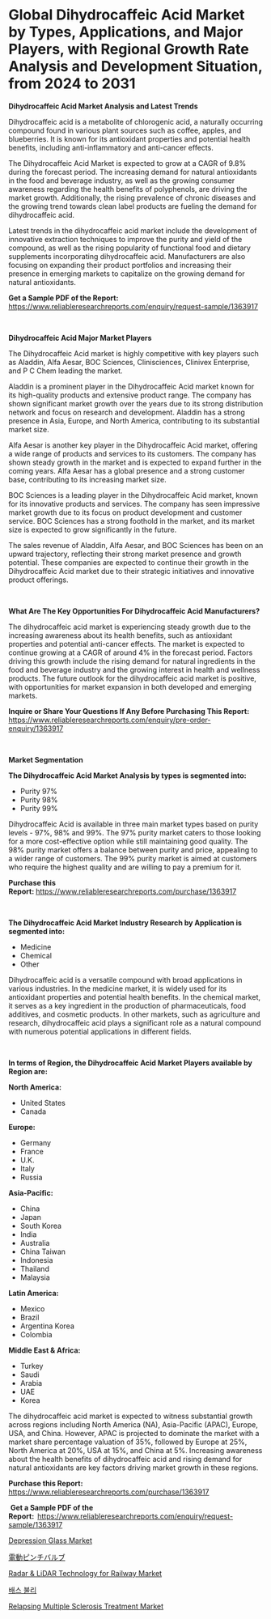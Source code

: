 <p><h1>Global Dihydrocaffeic Acid Market by Types, Applications, and Major Players, with Regional Growth Rate Analysis and Development Situation, from 2024 to 2031</h1></p><p><strong>Dihydrocaffeic Acid Market Analysis and Latest Trends</strong></p>
<p><p>Dihydrocaffeic acid is a metabolite of chlorogenic acid, a naturally occurring compound found in various plant sources such as coffee, apples, and blueberries. It is known for its antioxidant properties and potential health benefits, including anti-inflammatory and anti-cancer effects.</p><p>The Dihydrocaffeic Acid Market is expected to grow at a CAGR of 9.8% during the forecast period. The increasing demand for natural antioxidants in the food and beverage industry, as well as the growing consumer awareness regarding the health benefits of polyphenols, are driving the market growth. Additionally, the rising prevalence of chronic diseases and the growing trend towards clean label products are fueling the demand for dihydrocaffeic acid.</p><p>Latest trends in the dihydrocaffeic acid market include the development of innovative extraction techniques to improve the purity and yield of the compound, as well as the rising popularity of functional food and dietary supplements incorporating dihydrocaffeic acid. Manufacturers are also focusing on expanding their product portfolios and increasing their presence in emerging markets to capitalize on the growing demand for natural antioxidants.</p></p>
<p><strong>Get a Sample PDF of the Report:&nbsp;</strong> <a href="https://www.reliableresearchreports.com/enquiry/request-sample/1363917">https://www.reliableresearchreports.com/enquiry/request-sample/1363917</a></p>
<p>&nbsp;</p>
<p><strong>Dihydrocaffeic Acid Major Market Players</strong></p>
<p><p>The Dihydrocaffeic Acid market is highly competitive with key players such as Aladdin, Alfa Aesar, BOC Sciences, Clinisciences, Clinivex Enterprise, and P C Chem leading the market.</p><p>Aladdin is a prominent player in the Dihydrocaffeic Acid market known for its high-quality products and extensive product range. The company has shown significant market growth over the years due to its strong distribution network and focus on research and development. Aladdin has a strong presence in Asia, Europe, and North America, contributing to its substantial market size.</p><p>Alfa Aesar is another key player in the Dihydrocaffeic Acid market, offering a wide range of products and services to its customers. The company has shown steady growth in the market and is expected to expand further in the coming years. Alfa Aesar has a global presence and a strong customer base, contributing to its increasing market size.</p><p>BOC Sciences is a leading player in the Dihydrocaffeic Acid market, known for its innovative products and services. The company has seen impressive market growth due to its focus on product development and customer service. BOC Sciences has a strong foothold in the market, and its market size is expected to grow significantly in the future.</p><p>The sales revenue of Aladdin, Alfa Aesar, and BOC Sciences has been on an upward trajectory, reflecting their strong market presence and growth potential. These companies are expected to continue their growth in the Dihydrocaffeic Acid market due to their strategic initiatives and innovative product offerings.</p></p>
<p>&nbsp;</p>
<p><strong>What Are The Key Opportunities For Dihydrocaffeic Acid Manufacturers?</strong></p>
<p><p>The dihydrocaffeic acid market is experiencing steady growth due to the increasing awareness about its health benefits, such as antioxidant properties and potential anti-cancer effects. The market is expected to continue growing at a CAGR of around 4% in the forecast period. Factors driving this growth include the rising demand for natural ingredients in the food and beverage industry and the growing interest in health and wellness products. The future outlook for the dihydrocaffeic acid market is positive, with opportunities for market expansion in both developed and emerging markets.</p></p>
<p><strong>Inquire or Share Your Questions If Any Before Purchasing This Report:</strong> <a href="https://www.reliableresearchreports.com/enquiry/pre-order-enquiry/1363917">https://www.reliableresearchreports.com/enquiry/pre-order-enquiry/1363917</a></p>
<p>&nbsp;</p>
<p><strong>Market Segmentation</strong></p>
<p><strong>The Dihydrocaffeic Acid Market Analysis by types is segmented into:</strong></p>
<p><ul><li>Purity 97%</li><li>Purity 98%</li><li>Purity 99%</li></ul></p>
<p><p>Dihydrocaffeic Acid is available in three main market types based on purity levels - 97%, 98% and 99%. The 97% purity market caters to those looking for a more cost-effective option while still maintaining good quality. The 98% purity market offers a balance between purity and price, appealing to a wider range of customers. The 99% purity market is aimed at customers who require the highest quality and are willing to pay a premium for it.</p></p>
<p><strong>Purchase this Report:&nbsp;</strong><a href="https://www.reliableresearchreports.com/purchase/1363917">https://www.reliableresearchreports.com/purchase/1363917</a></p>
<p>&nbsp;</p>
<p><strong>The Dihydrocaffeic Acid Market Industry Research by Application is segmented into:</strong></p>
<p><ul><li>Medicine</li><li>Chemical</li><li>Other</li></ul></p>
<p><p>Dihydrocaffeic acid is a versatile compound with broad applications in various industries. In the medicine market, it is widely used for its antioxidant properties and potential health benefits. In the chemical market, it serves as a key ingredient in the production of pharmaceuticals, food additives, and cosmetic products. In other markets, such as agriculture and research, dihydrocaffeic acid plays a significant role as a natural compound with numerous potential applications in different fields.</p></p>
<p>&nbsp;</p>
<p><strong>In terms of Region, the Dihydrocaffeic Acid Market Players available by Region are:</strong></p>
<p>
    <p> <strong> North America: </strong>
        <ul>
            <li>United States</li>
            <li>Canada</li>
        </ul>
        </p> 
    <p> <strong> Europe: </strong>
        <ul>
            <li>Germany</li>
            <li>France</li>
            <li>U.K.</li>
            <li>Italy</li>
            <li>Russia</li>
        </ul>
        </p> 
    <p> <strong> Asia-Pacific: </strong>
        <ul>
            <li>China</li>
            <li>Japan</li>
            <li>South Korea</li>
            <li>India</li>
            <li>Australia</li>
            <li>China Taiwan</li>
            <li>Indonesia</li>
            <li>Thailand</li>
            <li>Malaysia</li>
        </ul>
        </p> 
    <p> <strong> Latin America: </strong>
        <ul>
            <li>Mexico</li>
            <li>Brazil</li>
            <li>Argentina Korea</li>
            <li>Colombia</li>
        </ul>
        </p> 
    <p> <strong> Middle East & Africa: </strong>
        <ul>
            <li>Turkey</li>
            <li>Saudi</li>
            <li>Arabia</li>
            <li>UAE</li>
            <li>Korea</li>
        </ul>
    </p>
    </p>
<p><p>The dihydrocaffeic acid market is expected to witness substantial growth across regions including North America (NA), Asia-Pacific (APAC), Europe, USA, and China. However, APAC is projected to dominate the market with a market share percentage valuation of 35%, followed by Europe at 25%, North America at 20%, USA at 15%, and China at 5%. Increasing awareness about the health benefits of dihydrocaffeic acid and rising demand for natural antioxidants are key factors driving market growth in these regions.</p></p>
<p><strong>Purchase this Report: </strong><a href="https://www.reliableresearchreports.com/purchase/1363917">https://www.reliableresearchreports.com/purchase/1363917</a></p>
<p>&nbsp;<strong>Get a Sample PDF of the Report:&nbsp;&nbsp;</strong><a href="https://www.reliableresearchreports.com/enquiry/request-sample/1363917">https://www.reliableresearchreports.com/enquiry/request-sample/1363917</a></p>
<p><strong></strong></p>
<p><p><a href="https://github.com/jj19131/Market-Research-Report-List-1/blob/main/depression-glass-market.md">Depression Glass Market</a></p><p><a href="https://github.com/oafhukehf4709715/Market-Research-Report-List-1/blob/main/3982563192345.md">電動ピンチバルブ</a></p><p><a href="https://issuu.com/reportprime-2/docs/radar-lidar-technology-for-railway-market-size-203">Radar & LiDAR Technology for Railway Market</a></p><p><a href="https://github.com/vseigx30c9a1j/Market-Research-Report-List-1/blob/main/1753021192161.md">배스 불리</a></p><p><a href="https://issuu.com/reportprime-2/docs/relapsing-multiple-sclerosis-treatment-market-size">Relapsing Multiple Sclerosis Treatment Market</a></p></p>